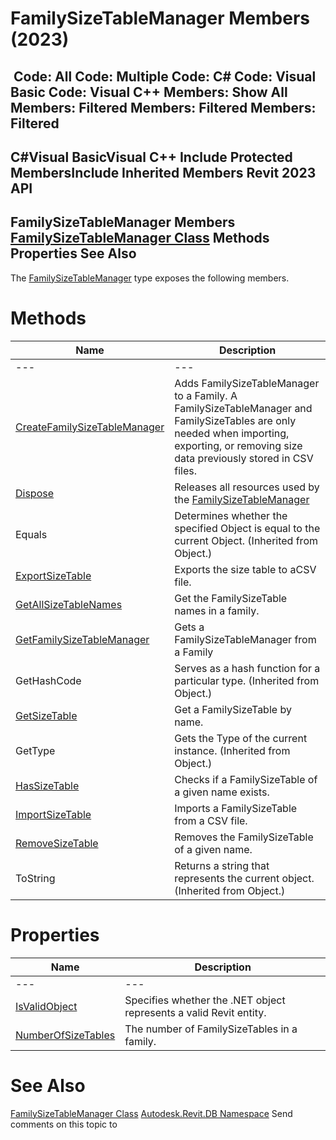# FamilySizeTableManager Members (2023)

﻿
 Code: All Code: Multiple Code: C# Code: Visual Basic Code: Visual C++  Members: Show All Members: Filtered Members: Filtered Members: Filtered   
---  
C#Visual BasicVisual C++
Include Protected MembersInclude Inherited Members
Revit 2023 API  
---  
FamilySizeTableManager Members  
[FamilySizeTableManager Class](dc4bfffa-e529-49d5-6077-c1e03370cc6c.md "FamilySizeTableManager Class") Methods Properties See Also  
---  
The [FamilySizeTableManager](dc4bfffa-e529-49d5-6077-c1e03370cc6c.md "FamilySizeTableManager Class") type exposes the following members.
# Methods
| Name | Description |
| --- | --- |
| --- | --- | --- |
| [CreateFamilySizeTableManager](9b6a6ac2-e778-2df8-b455-0018e1a16b32.md "CreateFamilySizeTableManager Method") | Adds FamilySizeTableManager to a Family. A FamilySizeTableManager and FamilySizeTables are only needed when importing, exporting, or removing size data previously stored in CSV files. |
| [Dispose](c2168c47-887f-9418-5534-4b905623f579.md "Dispose Method") | Releases all resources used by the [FamilySizeTableManager](dc4bfffa-e529-49d5-6077-c1e03370cc6c.md "FamilySizeTableManager Class") |
| Equals | Determines whether the specified Object is equal to the current Object. (Inherited from Object.) |
| [ExportSizeTable](40539d6c-8288-94cb-0052-2e8203d15e43.md "ExportSizeTable Method") | Exports the size table to aCSV file. |
| [GetAllSizeTableNames](e043b624-d464-d0f3-e1c6-3a5bdaaa3238.md "GetAllSizeTableNames Method") | Get the FamilySizeTable names in a family. |
| [GetFamilySizeTableManager](823ee0d2-cd75-bcd9-8017-df014095b8ea.md "GetFamilySizeTableManager Method") | Gets a FamilySizeTableManager from a Family |
| GetHashCode | Serves as a hash function for a particular type.  (Inherited from Object.) |
| [GetSizeTable](e2fb9f86-e444-67b6-c830-4037206636b4.md "GetSizeTable Method") | Get a FamilySizeTable by name. |
| GetType | Gets the Type of the current instance. (Inherited from Object.) |
| [HasSizeTable](7f0f08f7-d73f-759d-6533-e0671b1d56df.md "HasSizeTable Method") | Checks if a FamilySizeTable of a given name exists. |
| [ImportSizeTable](17fc8c33-626c-f39d-48a9-94e307e742bb.md "ImportSizeTable Method") | Imports a FamilySizeTable from a CSV file. |
| [RemoveSizeTable](04e4938e-bef5-0a6a-2f44-c8e7428be37b.md "RemoveSizeTable Method") | Removes the FamilySizeTable of a given name. |
| ToString | Returns a string that represents the current object. (Inherited from Object.) |

# Properties
| Name | Description |
| --- | --- |
| --- | --- | --- |
| [IsValidObject](24486f6f-3e09-2cf5-3521-c4b6e22a4bea.md "IsValidObject Property") | Specifies whether the .NET object represents a valid Revit entity. |
| [NumberOfSizeTables](db83ab76-8e76-1f10-9789-8ea1a1879f0a.md "NumberOfSizeTables Property") | The number of FamilySizeTables in a family. |

# See Also
[FamilySizeTableManager Class](dc4bfffa-e529-49d5-6077-c1e03370cc6c.md "FamilySizeTableManager Class")
[Autodesk.Revit.DB Namespace](87546ba7-461b-c646-cbb1-2cb8f5bff8b2.md "Autodesk.Revit.DB Namespace")
Send comments on this topic to 